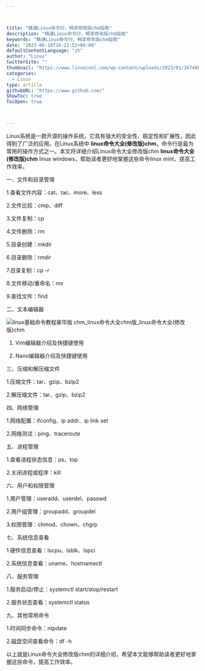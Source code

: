 ```yaml
---



title: "精通Linux命令行，畅享修改版chm指南"
description: "精通Linux命令行，畅享修改版chm指南"
keywords: "精通Linux命令行，畅享修改版chm指南"
date: "2023-06-18T16:22:52+08:00"
defaultContentLanguage: "zh"
author: "Linux"
twitterSite: ""
thumbnail: "https://www.linuxcool.com/wp-content/uploads/2023/01/1674887804375_0.png"
categories:
  - Linux
type: article
githubURL: "https://www.github.com/"
ShowToc: true
TocOpen: true



---
```


Linux系统是一款开源的操作系统，它具有强大的安全性、稳定性和扩展性，因此得到了广泛的应用。在Linux系统中 **linux命令大全(修改版)chm**，命令行是最为常用的操作方式之一。本文将详细介绍Linux命令大全修改版chm **linux命令大全(修改版)chm** linux windows，帮助读者更好地掌握这些命令linux mint，提高工作效率。

一、文件和目录管理

1.查看文件内容：cat、tac、more、less

2.文件比较：cmp、diff

3.文件复制：cp

4.文件删除：rm

5.目录创建：mkdir

6.目录删除：rmdir

7.目录复制：cp -r

8.文件移动/重命名：mv

9.查找文件：find

二、文本编辑器

![linux基础命令教程豪华版 chm_linux命令大全chm版_linux命令大全(修改版)chm](https://www.linuxcool.com/wp-content/uploads/2023/01/1674887804375_0.png)

1. Vim编辑器介绍及快捷键使用

2. Nano编辑器介绍及快捷键使用

三、压缩和解压缩文件

1.压缩文件：tar、gzip、bzip2

2.解压缩文件：tar、gzip、bzip2

四、网络管理

1.网络配置：ifconfig、ip addr、ip link set

2.网络测试：ping、traceroute

五、进程管理

1.查看进程状态信息：ps、top

2.关闭进程或程序：kill

六、用户和权限管理

1.用户管理：useradd、userdel、passwd

2.用户组管理：groupadd、groupdel

3.权限管理：chmod、chown、chgrp

七、系统信息查看

1.硬件信息查看：lscpu、lsblk、lspci

2.系统信息查看：uname、hostnamectl

八、服务管理

1.服务启动/停止：systemctl start/stop/restart

2.服务状态查看：systemctl status

九、其他常用命令

1.时间同步命令：ntpdate

2.磁盘空间查看命令：df -h

以上就是Linux命令大全修改版chm的详细介绍，希望本文能够帮助读者更好地掌握这些命令，提高工作效率。